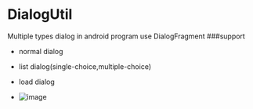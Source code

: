 # DialogUtil
Multiple types dialog in android program use DialogFragment
###support
- normal dialog
- list dialog(single-choice,multiple-choice)
- load dialog

- ![image](https://github.com/jessieeeee/DialogUtil/blob/master/Kapture%202016-12-09%20at%2021.36.33.gif)
